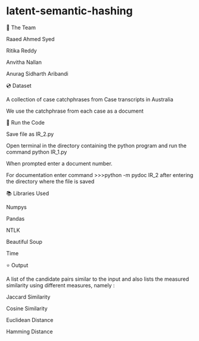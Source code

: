 # latent-semantic-hashing
👥 The Team

Raaed Ahmed Syed

Ritika Reddy

Anvitha Nallan

Anurag Sidharth Aribandi

💿 Dataset

A collection of case catchphrases from Case transcripts in Australia

We use the catchphrase from each case as a document

🔑 Run the Code

Save file as IR_2.py

Open terminal in the directory containing the python program and run the command python IR_1.py

When prompted enter a document number.

For documentation enter command >>>python -m pydoc IR_2 after entering the directory where the file is saved

📚 Libraries Used

Numpys

Pandas

NTLK

Beautiful Soup

Time

⭐ Output

A list of the candidate pairs similar to the input and also lists the measured similarity using different measures, namely :

Jaccard Similarity

Cosine Similarity

Euclidean Distance

Hamming Distance
